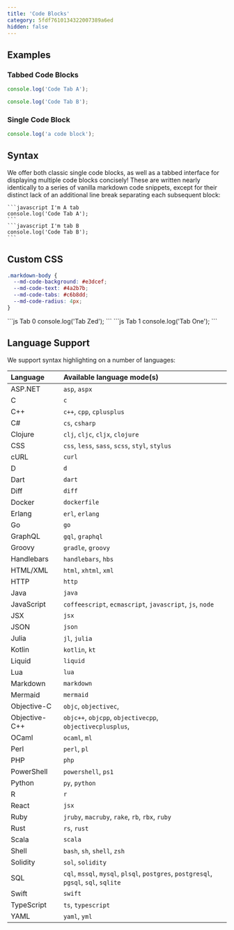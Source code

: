 ```yaml
---
title: 'Code Blocks'
category: 5fdf7610134322007389a6ed
hidden: false
---
```


## Examples

### Tabbed Code Blocks

```javascript I'm A tab
console.log('Code Tab A');
```
```javascript I'm tab B
console.log('Code Tab B');
```

### Single Code Block

```javascript
console.log('a code block');
```

## Syntax

We offer both classic single code blocks, as well as a tabbed interface for displaying multiple code blocks concisely! These are written nearly identically to a series of vanilla markdown code snippets, except for their distinct lack of an additional line break separating each subsequent block:

````
```javascript I'm A tab
console.log('Code Tab A');
```
```javascript I'm tab B
console.log('Code Tab B');
```
````

## Custom CSS

```css Theme Variables
.markdown-body {
  --md-code-background: #e3dcef;
  --md-code-text: #4a2b7b;
  --md-code-tabs: #c6b8dd;
  --md-code-radius: 4px;
}
```

<div style={{ '--md-code-background': '#e3dcef', '--md-code-text': '#4a2b7b', '--md-code-tabs': '#c6b8dd', '--md-code-radius': '4px' }}>
```js Tab 0
console.log('Tab Zed');
```
```js Tab 1
console.log('Tab One');
```
</div>

## Language Support

We support syntax highlighting on a number of languages:

| Language      | Available language mode(s)                                                           |
| :------------ | :----------------------------------------------------------------------------------- |
| ASP.NET       | `asp`, `aspx`                                                                        |
| C             | `c`                                                                                  |
| C++           | `c++`, `cpp`, `cplusplus`                                                            |
| C#            | `cs`, `csharp`                                                                       |
| Clojure       | `clj`, `cljc`, `cljx`, `clojure`                                                     |
| CSS           | `css`, `less`, `sass`, `scss`, `styl`, `stylus`                                      |
| cURL          | `curl`                                                                               |
| D             | `d`                                                                                  |
| Dart          | `dart`                                                                               |
| Diff          | `diff`                                                                               |
| Docker        | `dockerfile`                                                                         |
| Erlang        | `erl`, `erlang`                                                                      |
| Go            | `go`                                                                                 |
| GraphQL       | `gql`, `graphql`                                                                     |
| Groovy        | `gradle`, `groovy`                                                                   |
| Handlebars    | `handlebars`, `hbs`                                                                  |
| HTML/XML      | `html`, `xhtml`, `xml`                                                               |
| HTTP          | `http`                                                                               |
| Java          | `java`                                                                               |
| JavaScript    | `coffeescript`, `ecmascript`, `javascript`, `js`, `node`                             |
| JSX           | `jsx`                                                                                |
| JSON          | `json`                                                                               |
| Julia         | `jl`, `julia`                                                                        |
| Kotlin        | `kotlin`, `kt`                                                                       |
| Liquid        | `liquid`                                                                             |
| Lua           | `lua`                                                                                |
| Markdown      | `markdown`                                                                           |
| Mermaid       | `mermaid`                                                                            |
| Objective-C   | `objc`, `objectivec`,                                                                |
| Objective-C++ | `objc++`, `objcpp`, `objectivecpp`, `objectivecplusplus`,                            |
| OCaml         | `ocaml`, `ml`                                                                        |
| Perl          | `perl`, `pl`                                                                         |
| PHP           | `php`                                                                                |
| PowerShell    | `powershell`, `ps1`                                                                  |
| Python        | `py`, `python`                                                                       |
| R             | `r`                                                                                  |
| React         | `jsx`                                                                                |
| Ruby          | `jruby`, `macruby`, `rake`, `rb`, `rbx`, `ruby`                                      |
| Rust          | `rs`, `rust`                                                                         |
| Scala         | `scala`                                                                              |
| Shell         | `bash`, `sh`, `shell`, `zsh`                                                         |
| Solidity      | `sol`, `solidity`                                                                    |
| SQL           | `cql`, `mssql`, `mysql`, `plsql`, `postgres`, `postgresql`, `pgsql`, `sql`, `sqlite` |
| Swift         | `swift`                                                                              |
| TypeScript    | `ts`, `typescript`                                                                   |
| YAML          | `yaml`, `yml`                                                                        |
